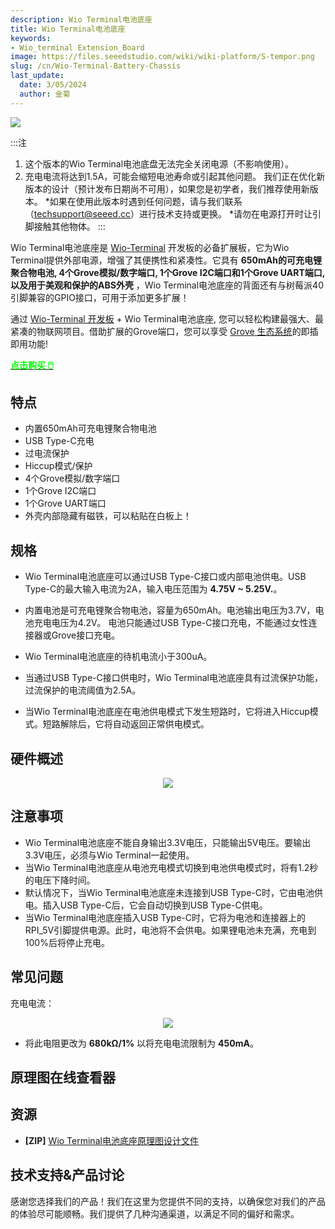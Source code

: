```yaml
---
description: Wio Terminal电池底座
title: Wio Terminal电池底座
keywords:
- Wio_terminal Extension_Board
image: https://files.seeedstudio.com/wiki/wiki-platform/S-tempor.png
slug: /cn/Wio-Terminal-Battery-Chassis
last_update:
  date: 3/05/2024
  author: 金菊
---
```



![](https://files.seeedstudio.com/wiki/Wio-Terminal-Battery-Chassis/img/45.png)

:::注
1. 这个版本的Wio Terminal电池底盘无法完全关闭电源（不影响使用）。
2. 充电电流将达到1.5A，可能会缩短电池寿命或引起其他问题。
我们正在优化新版本的设计（预计发布日期尚不可用），如果您是初学者，我们推荐使用新版本。
*如果在使用此版本时遇到任何问题，请与我们联系（techsupport@seeed.cc）进行技术支持或更换。
*请勿在电源打开时让引脚接触其他物体。
:::

Wio Terminal电池底座是 [Wio-Terminal](https://www.seeedstudio.com/Wio-Terminal-p-4509.html) 开发板的必备扩展板，它为Wio Terminal提供外部电源，增强了其便携性和紧凑性。它具有 **650mAh的可充电锂聚合物电池, 4个Grove模拟/数字端口, 1个Grove I2C端口和1个Grove UART端口, 以及用于美观和保护的ABS外壳** ，Wio Terminal电池底座的背面还有与树莓派40引脚兼容的GPIO接口，可用于添加更多扩展！

通过 [Wio-Terminal 开发板](https://www.seeedstudio.com/Wio-Terminal-p-4509.html) + Wio Terminal电池底座, 您可以轻松构建最强大、最紧凑的物联网项目。借助扩展的Grove端口，您可以享受 [Grove 生态系统](https://www.seeedstudio.com/category/Grove-c-1003.html)的即插即用功能!

<div class="get_one_now_container" style={{textAlign: 'center'}}>
    <a class="get_one_now_item" href="https://www.seeedstudio.com/Wio-Terminal-Chassis-Battery-650mAh-p-4756.html"><strong><span><font color={'FFFFFF'} size={"4"}> 点击购买 🖱️</font></span></strong></a>
</div>

## 特点

- 内置650mAh可充电锂聚合物电池
- USB Type-C充电
- 过电流保护
- Hiccup模式/保护
- 4个Grove模拟/数字端口
- 1个Grove I2C端口
- 1个Grove UART端口
- 外壳内部隐藏有磁铁，可以粘贴在白板上！

## 规格

- Wio Terminal电池底座可以通过USB Type-C接口或内部电池供电。USB Type-C的最大输入电流为2A，输入电压范围为 **4.75V ~ 5.25V.**。

- 内置电池是可充电锂聚合物电池，容量为650mAh。电池输出电压为3.7V，电池充电电压为4.2V。
电池只能通过USB Type-C接口充电，不能通过女性连接器或Grove接口充电。

- Wio Terminal电池底座的待机电流小于300uA。

- 当通过USB Type-C接口供电时，Wio Terminal电池底座具有过流保护功能，过流保护的电流阈值为2.5A。
- 当Wio Terminal电池底座在电池供电模式下发生短路时，它将进入Hiccup模式。短路解除后，它将自动返回正常供电模式。

## 硬件概述

<div align="center"><img src="https://files.seeedstudio.com/wiki/Wio-Terminal-Battery-Chassis/img/WT-battery-front.jpg" /></div>

## 注意事项

- Wio Terminal电池底座不能自身输出3.3V电压，只能输出5V电压。要输出3.3V电压，必须与Wio Terminal一起使用。
- 当Wio Terminal电池底座从电池充电模式切换到电池供电模式时，将有1.2秒的电压下降时间。
- 默认情况下，当Wio Terminal电池底座未连接到USB Type-C时，它由电池供电。插入USB Type-C后，它会自动切换到USB Type-C供电。
- 当Wio Terminal电池底座插入USB Type-C时，它将为电池和连接器上的RPI_5V引脚提供电源。此时，电池将不会供电。如果锂电池未充满，充电到100%后将停止充电。

## 常见问题

充电电流：

<div align="center"><img src="https://files.seeedstudio.com/wiki/Wio-Terminal-Battery-Chassis/img/sch.png" /></div>

- 将此电阻更改为 **680kΩ/1%** 以将充电电流限制为 **450mA**。

## 原理图在线查看器

<div className="altium-ecad-viewer" data-project-src="https://files.seeedstudio.com/wiki/Wio-Terminal-Battery-Chassis/res/Wio%20Terminal%20Chassis%20-%20Battery_SCH.zip" style={{borderRadius: '0px 0px 4px 4px', height: 500, borderStyle: 'solid', borderWidth: 1, borderColor: 'rgb(241, 241, 241)', overflow: 'hidden', maxWidth: 1280, maxHeight: 700, boxSizing: 'border-box'}}>
</div>

## 资源

- **[ZIP]** [Wio Terminal电池底座原理图设计文件](https://files.seeedstudio.com/wiki/Wio-Terminal-Battery-Chassis/res/Wio%20Terminal%20Chassis%20-%20Battery_SCH.zip)

## 技术支持&产品讨论


感谢您选择我们的产品！我们在这里为您提供不同的支持，以确保您对我们的产品的体验尽可能顺畅。我们提供了几种沟通渠道，以满足不同的偏好和需求。

<div class="button_tech_support_container">
<a href="https://forum.seeedstudio.com/" class="button_forum"></a> 
<a href="https://www.seeedstudio.com/contacts" class="button_email"></a>
</div>

<div class="button_tech_support_container">
<a href="https://discord.gg/eWkprNDMU7" class="button_discord"></a> 
<a href="https://github.com/Seeed-Studio/wiki-documents/discussions/69" class="button_discussion"></a>
</div>
